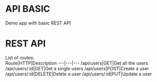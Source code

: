 # API BASIC
Demo app with basic REST API  

# REST API
List of routes:  
Route|HTTP|Description
---|---|---
/api/users|GET|Get all the users   
/api/users/:id|GET|Get a single users
/api/users|POST|Create a user
/api/users/:id|DELETE|Delete a user
/api/users/:id|PUT|Update a user
